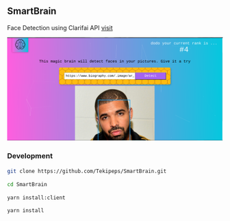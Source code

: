 ## SmartBrain

Face Detection using Clarifai API [visit](https://smt-brain-app.herokuapp.com/)

![](./sample.png)

### Development

```bash
git clone https://github.com/Tekipeps/SmartBrain.git
```

```bash
cd SmartBrain
```

```bash
yarn install:client
```

```bash
yarn install
```
